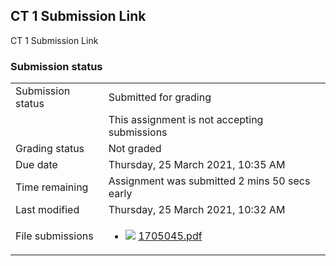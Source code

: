 <h2>CT 1 Submission Link</h2>CT 1 Submission Link<br />

<h3>Submission status</h3><table>
<tbody><tr>
<td>Submission status</td>
<td>Submitted for grading</td>
</tr>
<tr>
<td></td>
<td>This assignment is not accepting submissions</td>
</tr>
<tr>
<td>Grading status</td>
<td>Not graded</td>
</tr>
<tr>
<td>Due date</td>
<td>Thursday, 25 March 2021, 10:35 AM</td>
</tr>
<tr>
<td>Time remaining</td>
<td>Assignment was submitted 2 mins 50 secs early</td>
</tr>
<tr>
<td>Last modified</td>
<td>Thursday, 25 March 2021, 10:32 AM</td>
</tr>
<tr>
<td>File submissions</td>
<td><ul><li><img src="..%5C..%5C..%5CJanuary%202018%5CCSE101%5CNews%20forum%5CCLASS%20TEST%202%20Marks%5Cfile%5Cpdf.png" /> <a href="file%5C1705045.pdf">1705045.pdf</a> 
</li></ul>

</td>
</tr>

</tbody>
</table>



